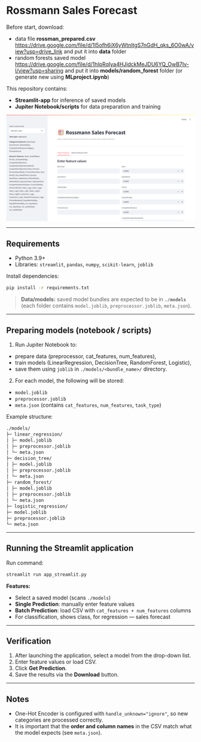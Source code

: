 # Rossmann Sales Forecast

Before start, download:
- data file **rossman_prepared.csv** https://drive.google.com/file/d/1l5ofh6iX6yWtnltgS7nGdH_qks_6O0wA/view?usp=drive_link and put it into **data** folder
- random forests saved model https://drive.google.com/file/d/1hIpRqIya4HJjdckMeJDU6YQ_OwB7Iv-l/view?usp=sharing and put it into **models/random_forest** folder (or generate new using **MLproject.ipynb**)

This repository contains:
- **Streamlit-app** for inference of saved models
- **Jupiter Notebook/scripts** for data preparation and training

![Streamlit Screenshot](./streamlit_screenshot.png)

---

## Requirements

- Python 3.9+
- Libraries: `streamlit`, `pandas`, `numpy`, `scikit-learn`, `joblib`

Install dependencies:
```bash
pip install -r requirements.txt
```

> **Data/models:** saved model bundles are expected to be in **`./models`** (each folder contains `model.joblib`, `preprocessor.joblib`, `meta.json`).

---

## Preparing models (notebook / scripts)

1. Run Jupiter Notebook to:
- prepare data (preprocessor, cat_features, num_features),
- train models (LinearRegression, DecisionTree, RandomForest, Logistic),
- save them using `joblib` in `./models/<bundle_name>/` directory.
2. For each model, the following will be stored:
- `model.joblib`
- `preprocessor.joblib`
- `meta.json` (contains `cat_features`, `num_features`, `task_type`)

Example structure:
```
./models/
├─ linear_regression/
│ ├─ model.joblib
│ ├─ preprocessor.joblib
│ └─ meta.json
├─ decision_tree/
│ ├─ model.joblib
│ ├─ preprocessor.joblib
│ └─ meta.json
├─ random_forest/
│ ├─ model.joblib
│ ├─ preprocessor.joblib
│ └─ meta.json
├─ logistic_regression/
├─ model.joblib
├─ preprocessor.joblib
└─ meta.json
```

---

## Running the Streamlit application

Run command:
```bash
streamlit run app_streamlit.py
```

**Features:**
- Select a saved model (scans `./models`)
- **Single Prediction**: manually enter feature values
- **Batch Prediction**: load CSV with `cat_features + num_features` columns
- For classification, shows class, for regression — sales forecast

---

## Verification

1. After launching the application, select a model from the drop-down list.
2. Enter feature values ​​or load CSV.
3. Click **Get Prediction**.
4. Save the results via the **Download** button.

---

## Notes

- One-Hot Encoder is configured with `handle_unknown="ignore"`, so new categories are processed correctly.
- It is important that the **order and column names** in the CSV match what the model expects (see `meta.json`).